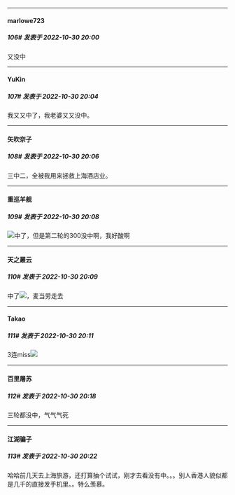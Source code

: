

*****

####  marlowe723  
##### 106#       发表于 2022-10-30 20:00

又没中

*****

####  YuKin  
##### 107#       发表于 2022-10-30 20:04

我又又中了，我老婆又又没中。

*****

####  矢吹奈子  
##### 108#       发表于 2022-10-30 20:06

三中二，全被我用来拯救上海酒店业。

*****

####  重巡羊舰  
##### 109#       发表于 2022-10-30 20:08

<img src="https://static.saraba1st.com/image/smiley/face2017/001.png" referrerpolicy="no-referrer">中了，但是第二轮的300没中啊，我好酸啊

*****

####  天之叢云  
##### 110#       发表于 2022-10-30 20:09

中了<img src="https://static.saraba1st.com/image/smiley/face2017/033.png" referrerpolicy="no-referrer">，麦当劳走去

*****

####  Takao  
##### 111#       发表于 2022-10-30 20:11

3连miss<img src="https://static.saraba1st.com/image/smiley/face2017/131.png" referrerpolicy="no-referrer">



*****

####  百里屠苏  
##### 112#       发表于 2022-10-30 20:18

三轮都没中，气气气死

*****

####  江湖骗子  
##### 113#       发表于 2022-10-30 20:22

哈哈前几天去上海旅游，还打算抽个试试，刚才去看没有中。。。别人香港人貌似都是几千的直接发手机里。。特么羡慕。

